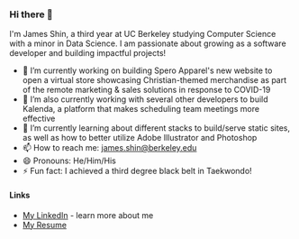 ### Hi there 👋
I'm James Shin, a third year at UC Berkeley studying Computer Science with a minor in Data Science. I am passionate about growing as a software developer and building impactful projects!

- 🔭 I’m currently working on building Spero Apparel's new website to open a virtual store showcasing Christian-themed merchandise as part of the remote marketing & sales solutions in response to COVID-19
- 🔭 I’m also currently working with several other developers to build Kalenda, a platform that makes scheduling team meetings more effective
- 🌱 I’m currently learning about different stacks to build/serve static sites, as well as how to better utilize Adobe Illustrator and Photoshop
- 📫 How to reach me: james.shin@berkeley.edu
- 😄 Pronouns: He/Him/His
- ⚡ Fun fact: I achieved a third degree black belt in Taekwondo! 

#### Links 
- [My LinkedIn](https://www.linknedin.com/in/jamesjungmin) - learn more about me
- [My Resume](https://docs.google.com/document/d/11EAhygUfm4MIfEYaZWMtyvKazCMTv9jtIN71UUcse6g/edit?usp=sharing)
